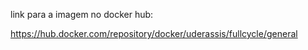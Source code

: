 link para a imagem no docker hub:

https://hub.docker.com/repository/docker/uderassis/fullcycle/general
